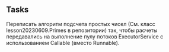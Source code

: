 Tasks
---
Переписать алгоритм подсчета простых чисел (См. класс lesson20230609.Primes в репозитории) так,
чтобы расчеты передавались на выполнение пулу потоков ExecutorService с использованием Callable (вместо Runnable).